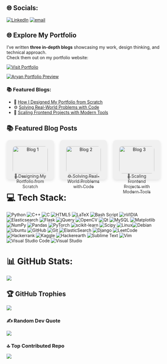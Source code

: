 

<!--
**Anchor27/Anchor27** is a ✨ _special_ ✨ repository because its `README.md` (this file) appears on your GitHub profile.

Here are some ideas to get you started:

- 🔭 I’m currently working on ...
- 🌱 I’m currently learning ...
- 👯 I’m looking to collaborate on ...
- 🤔 I’m looking for help with ...
- 💬 Ask me about ...
- 📫 How to reach me: ...
- 😄 Pronouns: ...
- ⚡ Fun fact: ...
-->


## 🌐 Socials:
[![LinkedIn](https://img.shields.io/badge/LinkedIn-%230077B5.svg?logo=linkedin&logoColor=white)](https://linkedin.com/in/https://www.linkedin.com/in/aryan--joshi/) 
[![email](https://img.shields.io/badge/Email-D14836?logo=gmail&logoColor=white)](mailto:aryan.joshi.cs@gmail.com) 

## 🌐 Explore My Portfolio

I’ve written **three in-depth blogs** showcasing my work, design thinking, and technical approach.  
Check them out on my portfolio website:

[![Visit Portfolio](https://img.shields.io/badge/Visit%20Portfolio-000000?style=for-the-badge&logo=google-chrome&logoColor=white)]([https://www.aryan.com](https://sites.google.com/view/aryan-joshi/))

[![Aryan Portfolio Preview](https://github.com/Anchor27/Projects-Data-Repo/blob/main/AUTOGEN%20LOGO%20LARGE.png)]([https://www.aryan.com](https://sites.google.com/view/aryan-joshi/))

### 📚 Featured Blogs:
- 🧠 [How I Designed My Portfolio from Scratch](https://www.aryan.com/blog/design-process)
- ⚙️ [Solving Real-World Problems with Code](https://www.aryan.com/blog/problem-solving)
- 🚀 [Scaling Frontend Projects with Modern Tools](https://www.aryan.com/blog/frontend-tools)


<!-- TESTING -->

<h2>📚 Featured Blog Posts</h2>

<div style="display: flex; justify-content: space-between; gap: 20px;">

  <!-- Blog 1 -->
  <div style="text-align: center; width: 30%; border-radius: 10px; padding: 20px; background-color: #f0f0f0; box-shadow: 0 4px 10px rgba(0, 0, 0, 0.1); transition: transform 0.3s ease, box-shadow 0.3s ease;">
    <a href="https://www.aryan.com/blog/design-process" style="display: block;">
      <img src="https://github.com/Anchor27/Projects-Data-Repo/raw/main/AUTOGEN%20LOGO%20LARGE.png" width="100%" alt="Blog 1" style="border-radius: 10px;"/>
      <br/>
      <sub style="font-size: 14px; color: #333;">🧠 Designing My Portfolio from Scratch</sub>
    </a>
  </div>

  <!-- Blog 2 -->
  <div style="text-align: center; width: 30%; border-radius: 10px; padding: 20px; background-color: #f0f0f0; box-shadow: 0 4px 10px rgba(0, 0, 0, 0.1); transition: transform 0.3s ease, box-shadow 0.3s ease;">
    <a href="https://www.aryan.com/blog/problem-solving" style="display: block;">
      <img src="https://github.com/Anchor27/Projects-Data-Repo/raw/main/AUTOGEN%20LOGO%20LARGE.png" width="100%" alt="Blog 2" style="border-radius: 10px;"/>
      <br/>
      <sub style="font-size: 14px; color: #333;">⚙️ Solving Real-World Problems with Code</sub>
    </a>
  </div>

  <!-- Blog 3 -->
  <div style="text-align: center; width: 30%; border-radius: 10px; padding: 20px; background-color: #f0f0f0; box-shadow: 0 4px 10px rgba(0, 0, 0, 0.1); transition: transform 0.3s ease, box-shadow 0.3s ease;">
    <a href="https://www.aryan.com/blog/frontend-tools" style="display: block;">
      <img src="https://github.com/Anchor27/Projects-Data-Repo/raw/main/AUTOGEN%20LOGO%20LARGE.png" width="100%" alt="Blog 3" style="border-radius: 10px;"/>
      <br/>
      <sub style="font-size: 14px; color: #333;">🚀 Scaling Frontend Projects with Modern Tools</sub>
    </a>
  </div>

</div>

<style>
  div:hover {
    transform: scale(1.05);
    box-shadow: 0 8px 15px rgba(0, 0, 0, 0.15);
  }
</style>




# 💻 Tech Stack:
 ![Python](https://img.shields.io/badge/python-3670A0?style=for-the-badge&logo=python&logoColor=ffdd54)
 ![C++](https://img.shields.io/badge/c++-%2300599C.svg?style=for-the-badge&logo=c%2B%2B&logoColor=white)
![C](https://img.shields.io/badge/c-%2300599C.svg?style=for-the-badge&logo=c&logoColor=white)  ![HTML5](https://img.shields.io/badge/html5-%23E34F26.svg?style=for-the-badge&logo=html5&logoColor=white) ![LaTeX](https://img.shields.io/badge/latex-%23008080.svg?style=for-the-badge&logo=latex&logoColor=white) ![Bash Script](https://img.shields.io/badge/bash_script-%23121011.svg?style=for-the-badge&logo=gnu-bash&logoColor=white) ![nVIDIA](https://img.shields.io/badge/cuda-000000.svg?style=for-the-badge&logo=nVIDIA&logoColor=green) ![Elasticsearch](https://img.shields.io/badge/elasticsearch-%230377CC.svg?style=for-the-badge&logo=elasticsearch&logoColor=white) ![Flask](https://img.shields.io/badge/flask-%23000.svg?style=for-the-badge&logo=flask&logoColor=white) ![jQuery](https://img.shields.io/badge/jquery-%230769AD.svg?style=for-the-badge&logo=jquery&logoColor=white) ![OpenCV](https://img.shields.io/badge/opencv-%23white.svg?style=for-the-badge&logo=opencv&logoColor=white) ![Qt](https://img.shields.io/badge/Qt-%23217346.svg?style=for-the-badge&logo=Qt&logoColor=white) ![MySQL](https://img.shields.io/badge/mysql-4479A1.svg?style=for-the-badge&logo=mysql&logoColor=white) ![Matplotlib](https://img.shields.io/badge/Matplotlib-%23ffffff.svg?style=for-the-badge&logo=Matplotlib&logoColor=black) ![NumPy](https://img.shields.io/badge/numpy-%23013243.svg?style=for-the-badge&logo=numpy&logoColor=white) ![Pandas](https://img.shields.io/badge/pandas-%23150458.svg?style=for-the-badge&logo=pandas&logoColor=white) ![PyTorch](https://img.shields.io/badge/PyTorch-%23EE4C2C.svg?style=for-the-badge&logo=PyTorch&logoColor=white) ![scikit-learn](https://img.shields.io/badge/scikit--learn-%23F7931E.svg?style=for-the-badge&logo=scikit-learn&logoColor=white) ![Scipy](https://img.shields.io/badge/SciPy-%230C55A5.svg?style=for-the-badge&logo=scipy&logoColor=%white) 
![Linux](https://img.shields.io/badge/Linux-FCC624?style=for-the-badge&logo=linux&logoColor=black)![Debian](https://img.shields.io/badge/Debian-D70A53?style=for-the-badge&logo=debian&logoColor=white)![Ubuntu](https://img.shields.io/badge/Ubuntu-E95420?style=for-the-badge&logo=ubuntu&logoColor=white)
![GitHub](https://img.shields.io/badge/github-%23121011.svg?style=for-the-badge&logo=github&logoColor=white) ![Git](https://img.shields.io/badge/git-%23F05033.svg?style=for-the-badge&logo=git&logoColor=white) ![ElasticSearch](https://img.shields.io/badge/-ElasticSearch-005571?style=for-the-badge&logo=elasticsearch)
![Django](https://img.shields.io/badge/django-%23092E20.svg?style=for-the-badge&logo=django&logoColor=white)
![LeetCode](https://img.shields.io/badge/LeetCode-000000?style=for-the-badge&logo=LeetCode&logoColor=#d16c06)
![Hackerrank](https://img.shields.io/badge/-Hackerrank-2EC866?style=for-the-badge&logo=HackerRank&logoColor=white)
![Kaggle](https://img.shields.io/badge/Kaggle-035a7d?style=for-the-badge&logo=kaggle&logoColor=white)
![Hackerearth](https://img.shields.io/badge/HackerEarth-%232C3454.svg?&style=for-the-badge&logo=HackerEarth&logoColor=Blue)
![Sublime Text](https://img.shields.io/badge/sublime_text-%23575757.svg?style=for-the-badge&logo=sublime-text&logoColor=important)
	![Vim](https://img.shields.io/badge/VIM-%2311AB00.svg?style=for-the-badge&logo=vim&logoColor=white)
 ![Visual Studio Code](https://img.shields.io/badge/Visual%20Studio%20Code-0078d7.svg?style=for-the-badge&logo=visual-studio-code&logoColor=white)
 ![Visual Studio](https://img.shields.io/badge/Visual%20Studio-5C2D91.svg?style=for-the-badge&logo=visual-studio&logoColor=white)
 


# 📊 GitHub Stats:
![](https://github-readme-stats.vercel.app/api/top-langs/?username=Anchor27&theme=dark&hide_border=false&include_all_commits=true&count_private=true&layout=compact)

## 🏆 GitHub Trophies
![](https://github-profile-trophy.vercel.app/?username=Anchor27&theme=onedark&no-frame=false&no-bg=true&margin-w=4)

### ✍️ Random Dev Quote
![](https://quotes-github-readme.vercel.app/api?type=horizontal&theme=radical)

### 🔝 Top Contributed Repo
![](https://github-contributor-stats.vercel.app/api?username=Anchor27&limit=5&theme=dark&combine_all_yearly_contributions=true)

<!-- Proudly created with GPRM ( https://gprm.itsvg.in ) -->
